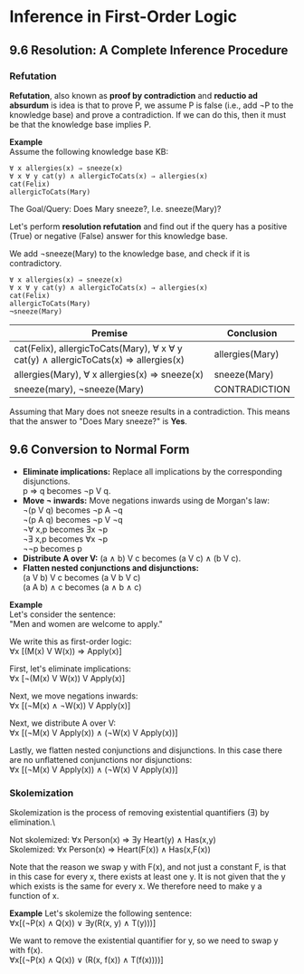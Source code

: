 # Inference in First-Order Logic

## 9.6 Resolution: A Complete Inference Procedure

### Refutation
**Refutation**, also known as **proof by contradiction** and **reductio ad absurdum** is idea is that to prove P, we assume P is false (i.e., add ¬P to the knowledge base) and prove a contradiction. If we can do this, then it must be that the knowledge base implies P.

**Example**\
Assume the following knowledge base KB:
```
∀ x allergies(x) ⇒ sneeze(x)
∀ x ∀ y cat(y) ∧ allergicToCats(x) ⇒ allergies(x)
cat(Felix)
allergicToCats(Mary)
```
The Goal/Query: Does Mary sneeze?, I.e. sneeze(Mary)?

Let's perform **resolution refutation** and find out if the query has a positive (True) or negative (False) answer for this knowledge base.

We add ¬sneeze(Mary) to the knowledge base, and check if it is contradictory.
```
∀ x allergies(x) ⇒ sneeze(x)
∀ x ∀ y cat(y) ∧ allergicToCats(x) ⇒ allergies(x)
cat(Felix)
allergicToCats(Mary)
¬sneeze(Mary)
```
| Premise                                                                              | Conclusion |
|--------------------------------------------------------------------------------------|-----------------|
| cat(Felix), allergicToCats(Mary), ∀ x ∀ y cat(y) ∧ allergicToCats(x) ⇒ allergies(x) | allergies(Mary) |
| allergies(Mary), ∀ x allergies(x) ⇒ sneeze(x)                                       | sneeze(Mary)    |
| sneeze(mary), ¬sneeze(Mary)                                                          | CONTRADICTION   |
Assuming that Mary does not sneeze results in a contradiction. This means that the answer to "Does Mary sneeze?" is **Yes**.

## 9.6 Conversion to Normal Form
- **Eliminate implications:** Replace all implications by the corresponding disjunctions.\
p ⇒ q becomes ¬p V q.
- **Move ¬ inwards:** Move negations inwards using de Morgan's law:\
¬(p V q) becomes ¬p A ¬q\
¬(p A q) becomes ¬p V ¬q\
¬∀ x,p becomes Ǝx ¬p\
¬Ǝ x,p becomes ∀x ¬p\
¬¬p becomes p
- **Distribute A over V:**  (a ∧ b) V c becomes (a V c) ∧ (b V c).
- **Flatten nested conjunctions and disjunctions:**\
(a V b) V c becomes (a V b V c)\
(a A b) ∧ c becomes (a ∧ b ∧ c)

**Example**\
Let's consider the sentence:\
"Men and women are welcome to apply."

We write this as first-order logic:\
∀x [(M(x) V W(x)) ⇒ Apply(x)]

First, let's eliminate implications:\
∀x [¬(M(x) V W(x)) V Apply(x)]

Next, we move negations inwards:\
∀x [(¬M(x) ∧ ¬W(x)) V Apply(x)]

Next, we distribute A over V:\
∀x [(¬M(x) V Apply(x)) ∧ (¬W(x) V Apply(x))]

Lastly, we flatten nested conjunctions and disjunctions. In this case there are no unflattened conjunctions nor disjunctions:\
∀x [(¬M(x) V Apply(x)) ∧ (¬W(x) V Apply(x))]

### Skolemization
Skolemization is the process of removing existential quantifiers (Ǝ) by elimination.\

Not skolemized: ∀x Person(x) ⇒ Ǝy Heart(y) ∧ Has(x,y)\
Skolemized: ∀x Person(x) ⇒ Heart(F(x)) ∧ Has(x,F(x))

Note that the reason we swap y with F(x), and not just a constant F, is that in this case for every x, there exists at least one y. It is not given that the y which exists is the same for every x. We therefore need to make y a function of x.

**Example**
Let's skolemize the following sentence:\
∀x[(¬P(x) ∧ Q(x)) ∨ ∃y(R(x, y) ∧ T(y)))]

We want to remove the existential quantifier for y, so we need to swap y with f(x).\
∀x[(¬P(x) ∧ Q(x)) ∨ (R(x, f(x)) ∧ T(f(x))))]